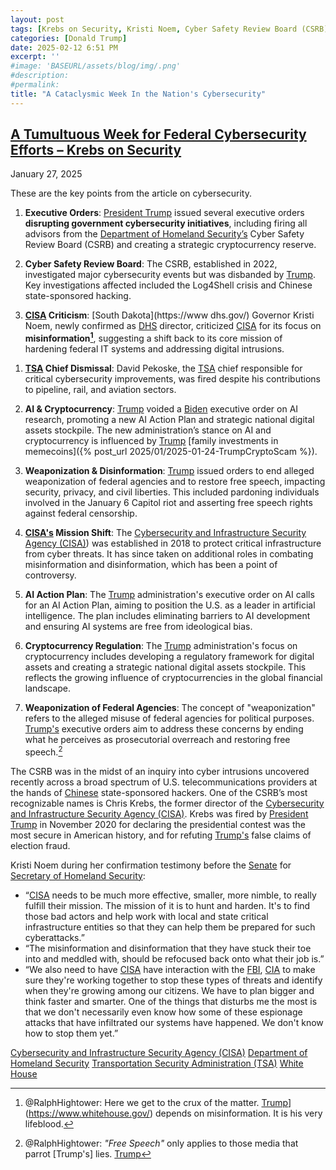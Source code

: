 ```yaml
---
layout: post
tags: [Krebs on Security, Kristi Noem, Cyber Safety Review Board (CSRB), Cybersecurity and Infrastructure Security Agency (CISA), Department of Homeland Security, Transportation Security Administration (TSA), White House (WH), president (POTUS), politics]
categories: [Donald Trump]
date: 2025-02-12 6:51 PM
excerpt: ''
#image: 'BASEURL/assets/blog/img/.png'
#description:
#permalink:
title: "A Cataclysmic Week In the Nation's Cybersecurity"
---
```



## [A Tumultuous Week for Federal Cybersecurity Efforts – Krebs on Security](https://krebsonsecurity.com/2025/01/a-tumultuous-week-for-federal-cybersecurity-efforts/)

January 27, 2025

These are the key points from the article on cybersecurity. 

1. **Executive Orders**: [President Trump](https://www.whitehouse.gov/) issued several executive orders **disrupting government cybersecurity initiatives**, including firing all advisors from the [Department of Homeland Security’s](https://www.dhs.gov/) Cyber Safety Review Board (CSRB) and creating a strategic cryptocurrency reserve.

2. **Cyber Safety Review Board**: The CSRB, established in 2022, investigated major cybersecurity events but was disbanded by [Trump](https://www.whitehouse.gov/). Key investigations affected included the Log4Shell crisis and Chinese state-sponsored hacking.

3. **[CISA](https://www.cisa.gov/) Criticism**: [South Dakota](https://www dhs.gov/) Governor Kristi Noem, newly confirmed as [DHS]() director, criticized [CISA](https://www.cisa.gov/) for its focus on **misinformation[^31]**, suggesting a shift back to its core mission of hardening federal IT systems and addressing digital intrusions.

[^31]: @RalphHightower: Here we get to the crux of the matter. [Trump](https://www.whitehouse.gov/)](https://www.whitehouse.gov/) depends on misinformation. It is his very lifeblood. 

1. **[TSA](https://www.tsa.gov/) Chief Dismissal**: David Pekoske, the [TSA](https://www.tsa.gov/) chief responsible for critical cybersecurity improvements, was fired despite his contributions to pipeline, rail, and aviation sectors.

2. **AI & Cryptocurrency**: [Trump](https://www.whitehouse.gov/) voided a [Biden](https://bidenwhitehouse.archives.gov/) executive order on AI research, promoting a new AI Action Plan and strategic national digital assets stockpile. The new administration’s stance on AI and cryptocurrency is influenced by [Trump](https://www.whitehouse.gov/) [family investments in memecoins]({% post_url 2025/01/2025-01-24-TrumpCryptoScam %}).

3. **Weaponization & Disinformation**: [Trump](https://www.whitehouse.gov/) issued orders to end alleged weaponization of federal agencies and to restore free speech, impacting security, privacy, and civil liberties. This included pardoning individuals involved in the January 6 Capitol riot and asserting free speech rights against federal censorship.

4. **[CISA's](https://www.cisa.gov/) Mission Shift**: The [Cybersecurity and Infrastructure Security Agency (CISA)](https://www.cisa.gov/)) was established in 2018 to protect critical infrastructure from cyber threats. It has since taken on additional roles in combating misinformation and disinformation, which has been a point of controversy.

5. **AI Action Plan**: The [Trump](https://www.whitehouse.gov/) administration's executive order on AI calls for an AI Action Plan, aiming to position the U.S. as a leader in artificial intelligence. The plan includes eliminating barriers to AI development and ensuring AI systems are free from ideological bias.

6. **Cryptocurrency Regulation**: The [Trump](https://www.whitehouse.gov/) administration's focus on cryptocurrency includes developing a regulatory framework for digital assets and creating a strategic national digital assets stockpile. This reflects the growing influence of cryptocurrencies in the global financial landscape.

7. **Weaponization of Federal Agencies**: The concept of "weaponization" refers to the alleged misuse of federal agencies for political purposes. [Trump's](https://www.whitehouse.gov/) executive orders aim to address these concerns by ending what he perceives as prosecutorial overreach and restoring free speech.[^71]

[^71]: @RalphHightower: *"Free Speech"* only applies to those media that parrot [Trump's] lies. [Trump](https://www.whitehouse.gov/)

The CSRB was in the midst of an inquiry into cyber intrusions uncovered recently across a broad spectrum of U.S. telecommunications providers at the hands of [Chinese](https://www.gov.cn/) state-sponsored hackers. One of the CSRB’s most recognizable names is Chris Krebs, the former director of the [Cybersecurity and Infrastructure Security Agency (CISA)](https://www.cisa.gov/). Krebs was fired by [President Trump](https://www.whitehouse.gov/) in November 2020 for declaring the presidential contest was the most secure in American history, and for refuting [Trump's](https://www.whitehouse.gov/) false claims of election fraud.

Kristi Noem during her confirmation testimony before the [Senate](https://www.senate.gov/) for [Secretary of Homeland Security](https://www.dhs.gov/):

- “[CISA](https://www.cisa.gov/) needs to be much more effective, smaller, more nimble, to really fulfill their mission. The mission of it is to hunt and harden. It's to find those bad actors and help work with local and state critical infrastructure entities so that they can help them be prepared for such cyberattacks.”
- “The misinformation and disinformation that they have stuck their toe into and meddled with, should be refocused back onto what their job is.”
- “We also need to have [CISA](https://www.cisa.gov/) have interaction with the [FBI](https://www.fbi.gov/), [CIA](https://www.cia) to make sure they're working together to stop these types of threats and identify when they're growing among our citizens. We have to plan bigger and think faster and smarter. One of the things that disturbs me the most is that we don't necessarily even know how some of these espionage attacks that have infiltrated our systems have happened. We don't know how to stop them yet.”


[Cybersecurity and Infrastructure Security Agency (CISA)](https://www.cisa.gov/)
[Department of Homeland Security](https://www.dhs.gov/)
[Transportation Security Administration (TSA)](https://www.tsa.gov/)
[White House](https://www.whitehouse.gov/)
